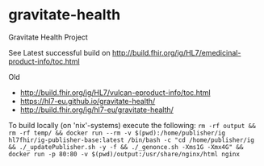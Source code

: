 # gravitate-health
Gravitate Health Project

See Latest successful build on http://build.fhir.org/ig/HL7/emedicinal-product-info/toc.html

Old
- http://build.fhir.org/ig/HL7/vulcan-eproduct-info/toc.html
- https://hl7-eu.github.io/gravitate-health/
- http://build.fhir.org/ig/hl7-eu/gravitate-health/

 




To build locally (on 'nix'-systems) execute the following: `rm -rf output && rm -rf temp/ && docker run --rm -v $(pwd):/home/publisher/ig hl7fhir/ig-publisher-base:latest /bin/bash -c "cd /home/publisher/ig && ./_updatePublisher.sh -y -f && ./_genonce.sh -Xms1G -Xmx4G" && docker run -p 80:80 -v $(pwd)/output:/usr/share/nginx/html nginx`

